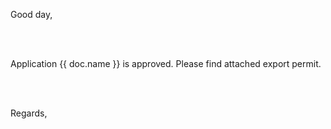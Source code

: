 Good day,

<br><br>

Application {{ doc.name }} is approved. Please find attached export permit.

<br><br>

Regards,